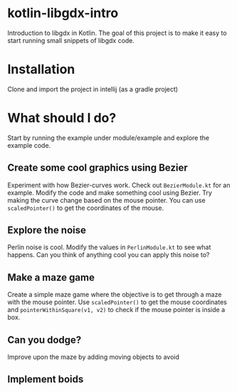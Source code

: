 # kotlin-libgdx-intro
Introduction to libgdx in Kotlin.
The goal of this project is to make it easy to start running small snippets of libgdx code.

# Installation
Clone and import the project in intellij (as a gradle project)

# What should I do?

Start by running the example under module/example and explore the example code.

## Create some cool graphics using Bezier
Experiment with how Bezier-curves work. Check out `BezierModule.kt` for an example. 
Modify the code and make something cool using Bezier. 
Try making the curve change based on the mouse pointer. 
You can use `scaledPointer()` to get the coordinates of the mouse.

## Explore the noise
Perlin noise is cool. 
Modify the values in `PerlinModule.kt` to see what happens. 
Can you think of anything cool you can apply this noise to?

## Make a maze game

Create a simple maze game where the objective is to get through a maze with the mouse pointer. 
Use `scaledPointer()` to get the mouse coordinates and `pointerWithinSquare(v1, v2)` to check if the mouse pointer is inside a box. 

## Can you dodge?
Improve upon the maze by adding moving objects to avoid

## Implement boids



